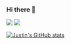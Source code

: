 ### Hi there 👋

[![](https://img.shields.io/badge/-@spdracer22-%23181717?style=flat-square&logo=github)](https://github.com/spdracer22)
[![](https://img.shields.io/badge/-Justin%20Rodriguez-blue?style=flat-square&logo=Linkedin&logoColor=white&link=https://www.linkedin.com/in/justinmrodriguez/)](https://www.linkedin.com/in/justinmrodriguez/)

[![Justin's GitHub stats](https://github-readme-stats.vercel.app/api?username=spdracer22)](https://github.com/anuraghazra/github-readme-stats)

<!--
**spdracer22/spdracer22** is a ✨ _special_ ✨ repository because its `README.md` (this file) appears on your GitHub profile.

Here are some ideas to get you started:

- 🔭 I’m currently working on ...
- 🌱 I’m currently learning ...
- 👯 I’m looking to collaborate on ...
- 🤔 I’m looking for help with ...
- 💬 Ask me about ...
- 📫 How to reach me: ...
- 😄 Pronouns: ...
- ⚡ Fun fact: ...
-->
